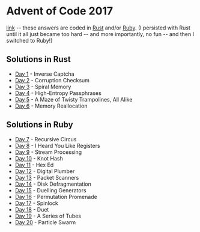 # Advent of Code 2017

[link](https://adventofcode.com/2017) -- these answers are coded in [Rust](../doc/languages/Rust.md) and/or [Ruby](../doc/languages/Ruby.md). (I persisted with Rust until it all just became too hard -- and more importantly, no fun -- and then I switched to Ruby!)

## Solutions in Rust

- [Day 1](./01/README-01.md) - Inverse Captcha
- [Day 2](./02/README-02.md) - Corruption Checksum
- [Day 3](./03/README-03.md) - Spiral Memory
- [Day 4](./04/README-04.md) - High-Entropy Passphrases
- [Day 5](./05/README-05.md) - A Maze of Twisty Trampolines, All Alike
- [Day 6](./06/README-06.md) - Memory Reallocation

## Solutions in Ruby

- [Day 7](./07/README-07.md) - Recursive Circus
- [Day 8](./08/README-08.md) - I Heard You Like Registers
- [Day 9](./09/README-09.md) - Stream Processing
- [Day 10](./10/README-10.md) - Knot Hash
- [Day 11](./11/README-11.md) - Hex Ed
- [Day 12](./12/README-12.md) - Digital Plumber
- [Day 13](./13/README-13.md) - Packet Scanners
- [Day 14](./14/README-14.md) - Disk Defragmentation
- [Day 15](./15/README-15.md) - Duelling Generators
- [Day 16](./16/README-16.md) - Permutation Promenade
- [Day 17](./17/README-17.md) - Spinlock
- [Day 18](./18/README-18.md) - Duet
- [Day 19](./19/README-19.md) - A Series of Tubes
- [Day 20](./20/README-20.md) - Particle Swarm
